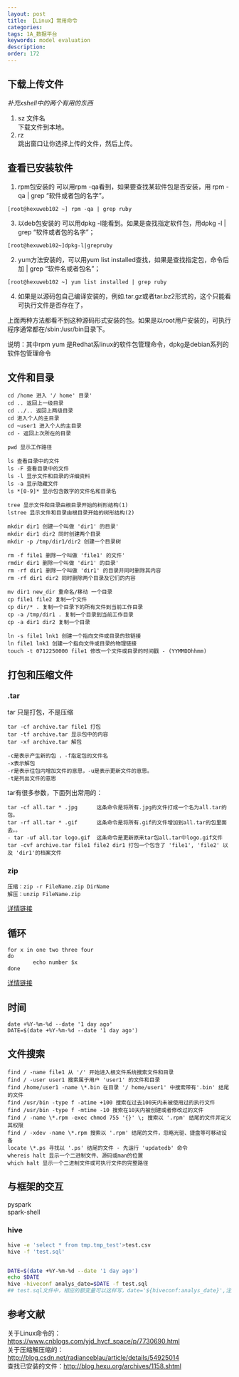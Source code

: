 ```yaml
---
layout: post
title: 【Linux】常用命令
categories:
tags: 1A_数据平台
keywords: model evaluation
description:
order: 172
---
```



## 下载上传文件
*补充xshell中的两个有用的东西*  

1. sz 文件名  
下载文件到本地。
2. rz  
跳出窗口让你选择上传的文件，然后上传。


## 查看已安装软件

1. rpm包安装的
可以用rpm -qa看到，如果要查找某软件包是否安装，用 rpm -qa | grep “软件或者包的名字”。
```
[root@hexuweb102 ~] rpm -qa | grep ruby
```
3. 以deb包安装的
可以用dpkg -l能看到。如果是查找指定软件包，用dpkg -l | grep “软件或者包的名字”；
```
[root@hexuweb102~]dpkg-l|grepruby
```
2. yum方法安装的，可以用yum list installed查找，如果是查找指定包，命令后加 | grep “软件名或者包名”；
```
[root@hexuweb102 ~] yum list installed | grep ruby
```
4. 如果是以源码包自己编译安装的，例如.tar.gz或者tar.bz2形式的，这个只能看可执行文件是否存在了，

上面两种方法都看不到这种源码形式安装的包。如果是以root用户安装的，可执行程序通常都在/sbin:/usr/bin目录下。

说明：其中rpm yum 是Redhat系linux的软件包管理命令，dpkg是debian系列的软件包管理命令


## 文件和目录
```
cd /home 进入 '/ home' 目录'  
cd .. 返回上一级目录  
cd ../.. 返回上两级目录  
cd 进入个人的主目录  
cd ~user1 进入个人的主目录  
cd - 返回上次所在的目录  

pwd 显示工作路径  

ls 查看目录中的文件  
ls -F 查看目录中的文件  
ls -l 显示文件和目录的详细资料  
ls -a 显示隐藏文件  
ls *[0-9]* 显示包含数字的文件名和目录名  

tree 显示文件和目录由根目录开始的树形结构(1)  
lstree 显示文件和目录由根目录开始的树形结构(2)  

mkdir dir1 创建一个叫做 'dir1' 的目录'  
mkdir dir1 dir2 同时创建两个目录  
mkdir -p /tmp/dir1/dir2 创建一个目录树  

rm -f file1 删除一个叫做 'file1' 的文件'  
rmdir dir1 删除一个叫做 'dir1' 的目录'  
rm -rf dir1 删除一个叫做 'dir1' 的目录并同时删除其内容  
rm -rf dir1 dir2 同时删除两个目录及它们的内容  

mv dir1 new_dir 重命名/移动 一个目录  
cp file1 file2 复制一个文件  
cp dir/* . 复制一个目录下的所有文件到当前工作目录  
cp -a /tmp/dir1 . 复制一个目录到当前工作目录  
cp -a dir1 dir2 复制一个目录  

ln -s file1 lnk1 创建一个指向文件或目录的软链接  
ln file1 lnk1 创建一个指向文件或目录的物理链接  
touch -t 0712250000 file1 修改一个文件或目录的时间戳 - (YYMMDDhhmm)  
```


## 打包和压缩文件



### .tar
tar 只是打包，不是压缩
```
tar -cf archive.tar file1 打包
tar -tf archive.tar 显示包中的内容
tar -xf archive.tar 解包

-c是表示产生新的包 ，-f指定包的文件名
-x表示解包
-r是表示往包内增加文件的意思，-u是表示更新文件的意思。
-t是列出文件的意思
```


tar有很多参数，下面列出常用的：  
```
tar -cf all.tar * .jpg      这条命令是将所有.jpg的文件打成一个名为all.tar的包。
tar -rf all.tar * .gif      这条命令是将所有.gif的文件增加到all.tar的包里面去。。
- tar -uf all.tar logo.gif  这条命令是更新原来tar包all.tar中logo.gif文件
tar -cvf archive.tar file1 file2 dir1 打包一个包含了 'file1', 'file2' 以及 'dir1'的档案文件
```

### zip
```
压缩：zip -r FileName.zip DirName
解压：unzip FileName.zip
```

[详情链接](https://blog.csdn.net/a19860903/article/details/46711869)

## 循环
```
for x in one two three four
do
        echo number $x
done
```

[详情链接](http://www.jb51.net/article/50643.htm)  

## 时间
```
date +%Y-%m-%d --date '1 day ago'
DATE=$(date +%Y-%m-%d --date '1 day ago')
```


## 文件搜索
```
find / -name file1 从 '/' 开始进入根文件系统搜索文件和目录  
find / -user user1 搜索属于用户 'user1' 的文件和目录  
find /home/user1 -name \*.bin 在目录 '/ home/user1' 中搜索带有'.bin' 结尾的文件  
find /usr/bin -type f -atime +100 搜索在过去100天内未被使用过的执行文件  
find /usr/bin -type f -mtime -10 搜索在10天内被创建或者修改过的文件  
find / -name \*.rpm -exec chmod 755 '{}' \; 搜索以 '.rpm' 结尾的文件并定义其权限  
find / -xdev -name \*.rpm 搜索以 '.rpm' 结尾的文件，忽略光驱、捷盘等可移动设备  
locate \*.ps 寻找以 '.ps' 结尾的文件 - 先运行 'updatedb' 命令  
whereis halt 显示一个二进制文件、源码或man的位置  
which halt 显示一个二进制文件或可执行文件的完整路径  
```

## 与框架的交互
pyspark  
spark-shell  

### hive
```bash
hive -e 'select * from tmp.tmp_test'>test.csv
hive -f 'test.sql'


DATE=$(date +%Y-%m-%d --date '1 day ago')
echo $DATE
hive -hiveconf analys_date=$DATE -f test.sql
## test.sql文件中，相应的额变量可以这样写，date='${hiveconf:analys_date}',注意，传递进取的是字符串本身，而不是加引号的字符串，因此需要在test.sql中加上引号（如果原sql语句需要加引号的话）
```
## 参考文献  
关于Linux命令的：  https://www.cnblogs.com/yjd_hycf_space/p/7730690.html  
关于压缩解压缩的：http://blog.csdn.net/radianceblau/article/details/54925014  
查找已安装的文件：http://blog.hexu.org/archives/1158.shtml  

